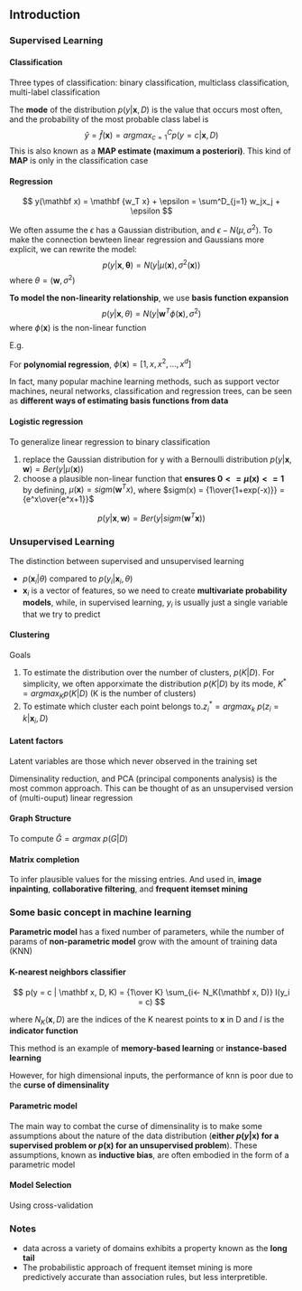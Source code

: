 ## Introduction

### Supervised Learning

#### Classification

Three types of classification: binary classification, multiclass classification, multi-label classification

The **mode** of the distribution $p(y|\mathbf x, D)$ is the value that occurs most often, and the probability of the most probable class label is
$$
\hat y = \hat f(\mathbf x) = {argmax}^C_{c=1} p(y = c | \mathbf x, D)
$$
This is also known as a **MAP estimate (maximum a posteriori)**. This kind of **MAP** is only in the classification case

#### Regression

$$
y(\mathbf x) = \mathbf {w_T x} + \epsilon = \sum^D_{j=1} w_jx_j + \epsilon
$$

We often assume the $\epsilon$ has a Gaussian distribution, and $\epsilon - N(\mu, \sigma^2)$. To make the connection bewteen linear regression and Gaussians more explicit, we can rewrite the model:
$$
p(y|\mathbf x, \mathbf  {\theta}) = N(y|\mu(\mathbf x), \sigma^2(\mathbf x))
$$
where $\theta = (\mathbf w, \sigma^2)$

**To model the non-linearity relationship**, we use **basis function expansion**
$$
p(y|\mathbf x, \theta) = N(y|\mathbf w^T \phi(\mathbf x), \sigma^2)
$$
where $\phi(\mathbf x)$ is the non-linear function

E.g.

For **polynomial regression**, $\phi(\mathbf x) = [1, x, x^2,...,x^d]$

In fact, many popular machine learning methods, such as support vector machines, neural networks, classification and regression trees, can be seen as **different ways of estimating basis functions from data**

#### Logistic regression

To generalize linear regression to binary classification

1. replace the Gaussian distribution for y with a Bernoulli distribution $p(y|\mathbf x, \mathbf w) = Ber(y|\mu(\mathbf x))$
2. choose a plausible non-linear function that **ensures $0 <= \mu(\mathbf x) <= 1$** by defining, $\mu(\mathbf x) = sigm(\mathbf w^Tx)$, where $sigm(x) = {1\over{1+exp(-x)}} = {e^x\over{e^x+1}}$ 

$$
p(y|\mathbf x, \mathbf w) = Ber(y|sigm(\mathbf w^T\mathbf x))
$$

### Unsupervised Learning

The distinction between supervised and unsupervised learning

* $p(\mathbf x_i | \theta)$ compared to $p(y_i | \mathbf x_i, \theta)$
* $\mathbf x_i$ is a vector of features, so we need to create **multivariate probability models**, while, in supervised learning, $y_i$ is usually just a single variable that we try to predict

#### Clustering

Goals

1. To estimate the distribution over the number of clusters, $p(K|D)$. For simplicity, we often apporximate the distribution $p(K|D)$ by its mode, $K^* = {argmax}_K p(K|D)$ (K is the number of clusters)
2. To estimate which cluster each point belongs to.$z^*_i = {argmax}_k ~ p(z_i = k | \mathbf x_i, D)$

#### Latent factors

Latent variables are those which never observed in the training set

Dimensinality reduction, and PCA (principal components analysis) is the most common approach. This can be thought of as an unsupervised version of (multi-ouput) linear regression

#### Graph Structure

To compute $\hat G = {argmax} ~ p(G|D)$

#### Matrix completion

To infer plausible values for the missing entries. And used in, **image inpainting**, **collaborative filtering**, and **frequent itemset mining**

### Some basic concept in machine learning

**Parametric model** has a fixed number of parameters, while the number of params of **non-parametric model** grow with the amount of training data (KNN)

#### K-nearest neighbors classifier

$$
p(y = c | \mathbf x, D, K) = {1\over K} \sum_{i<- N_K(\mathbf x, D)} I(y_i = c)
$$

where $N_K(\mathbf x, D)$ are the indices of the K nearest points to $\mathbf x$ in D and $I$ is the **indicator function**

This method is an example of **memory-based learning** or **instance-based learning**

However, for high dimensional inputs, the performance of knn is poor due to the **curse of dimensinality**

#### Parametric model

The main way to combat the curse of dimensinality is to make some assumptions about the nature of the data distribution (**either $p(y|\mathbf x)$ for a supervised problem or $p(\mathbf x)$ for an unsupervised problem**). These assumptions, known as **inductive bias**, are often embodied in the form of a parametric model

#### Model Selection

Using cross-validation

### Notes

* data across a variety of domains exhibits a property known as the **long tail**
* The probabilistic approach of frequent itemset mining is more predictively accurate than association rules, but less interpretible. 
